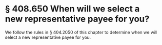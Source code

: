 # § 408.650   When will we select a new representative payee for you?

We follow the rules in § 404.2050 of this chapter to determine when we will select a new representative payee for you.




